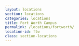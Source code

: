 ```yaml
---
layout: locations
section: locations
categories: locations
title: Fort Worth Campus
permalink: /locations/fortworth/
location-id: ftw
class: section-locations
---
```

